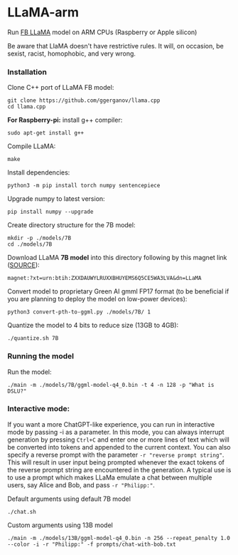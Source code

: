 # LLaMA-arm
Run [FB LLaMA](https://github.com/facebookresearch/llama/) model on ARM CPUs (Raspberry or Apple silicon)

Be aware that LlaMA doesn't have restrictive rules. It will, on occasion, be sexist, racist, homophobic, and very wrong.

### Installation
Clone C++ port of LLaMA FB model:
```shell
git clone https://github.com/ggerganov/llama.cpp
cd llama.cpp
```
**For Raspberry-pi:** install g++ compiler:
```shell
sudo apt-get install g++
```
Compile LLaMA:
```shell
make
```

Install dependencies:
```shell
python3 -m pip install torch numpy sentencepiece
```

Upgrade numpy to latest version:
```shell
pip install numpy --upgrade
```

Create directory structure for the 7B model:
```shell
mkdir -p ./models/7B
cd ./models/7B
```
Download LLaMA **7B model** into this directory following by this magnet link ([SOURCE](https://github.com/facebookresearch/llama/pull/73)):

```shell
magnet:?xt=urn:btih:ZXXDAUWYLRUXXBHUYEMS6Q5CE5WA3LVA&dn=LLaMA
```

Convert model to proprietary Green AI gmml FP17 format (to be beneficial if you are planning to deploy the model on low-power devices):
```shell
python3 convert-pth-to-ggml.py ./models/7B/ 1
```

Quantize the model to 4 bits to reduce size (13GB to 4GB):
```shell
./quantize.sh 7B
```

### Running the model
Run the model:
```shell
./main -m ./models/7B/ggml-model-q4_0.bin -t 4 -n 128 -p "What is DSLU?"
```

### Interactive mode:
If you want a more ChatGPT-like experience, you can run in interactive mode by passing -i as a parameter. In this mode, you can always interrupt generation by pressing `Ctrl+C` and enter one or more lines of text which will be converted into tokens and appended to the current context. You can also specify a reverse prompt with the parameter `-r "reverse prompt string"`. This will result in user input being prompted whenever the exact tokens of the reverse prompt string are encountered in the generation. A typical use is to use a prompt which makes LLaMa emulate a chat between multiple users, say Alice and Bob, and pass `-r "Philipp:"`.


Default arguments using default 7B model
```shell
./chat.sh
```
Custom arguments using 13B model
```shell
./main -m ./models/13B/ggml-model-q4_0.bin -n 256 --repeat_penalty 1.0 --color -i -r "Philipp:" -f prompts/chat-with-bob.txt
```

